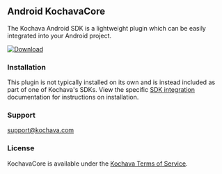 ## Android KochavaCore
The Kochava Android SDK is a lightweight plugin which can be easily integrated into your Android project.

[![Download](https://img.shields.io/github/v/release/Kochava/Android-KochavaCore-Releases?include_prereleases&sort=semver)](https://github.com/Kochava/Android-KochavaCore-Releases/releases)

### Installation
This plugin is not typically installed on its own and is instead included as part of one of Kochava's SDKs.
View the specific [SDK integration](https://support.kochava.com/sdk-integration/) documentation for instructions on installation.

### Support
support@kochava.com

### License
KochavaCore is available under the [Kochava Terms of Service](https://www.kochava.com/terms-of-service/).